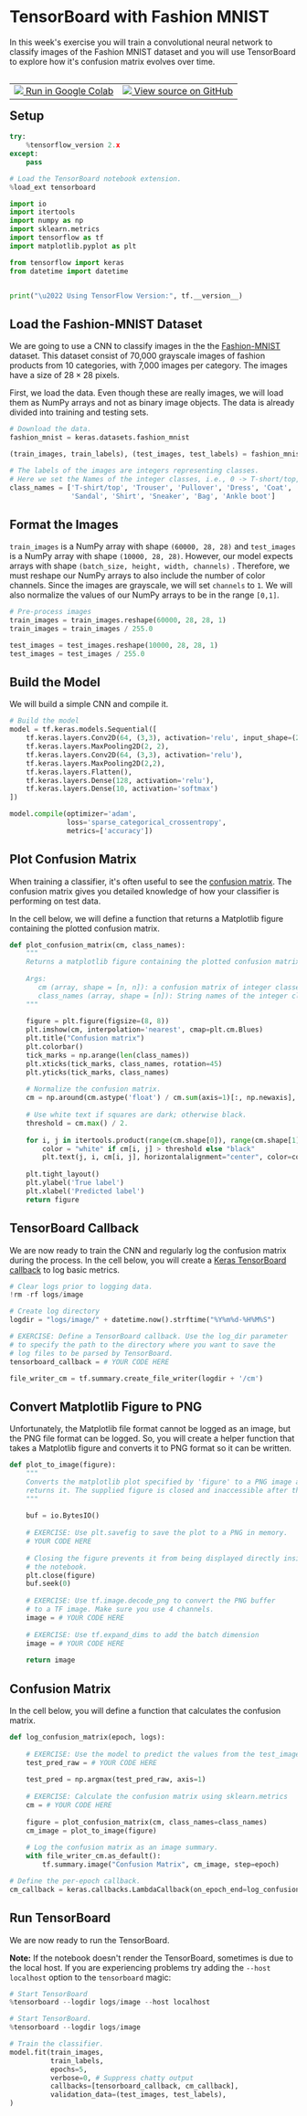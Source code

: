 # TensorBoard with Fashion MNIST

In this week's exercise you will train a convolutional neural network to classify images of the Fashion MNIST dataset and you will use TensorBoard to explore how it's confusion matrix evolves over time.

<table class="tfo-notebook-buttons" align="left">
  <td>
    <a target="_blank" href="https://colab.research.google.com/github/lmoroney/dlaicourse/blob/master/TensorFlow%20Deployment/Course%204%20-%20TensorFlow%20Serving/Week%203/Exercises/TFServing_Week3_Exercise.ipynb">
    <img src="https://www.tensorflow.org/images/colab_logo_32px.png" />
    Run in Google Colab</a>
  </td>
  <td>
    <a target="_blank" href="https://github.com/lmoroney/dlaicourse/blob/master/TensorFlow%20Deployment/Course%204%20-%20TensorFlow%20Serving/Week%203/Exercises/TFServing_Week3_Exercise.ipynb">
    <img src="https://www.tensorflow.org/images/GitHub-Mark-32px.png" />
    View source on GitHub</a>
  </td>
</table>

## Setup


```python
try:
    %tensorflow_version 2.x
except:
    pass
```


```python
# Load the TensorBoard notebook extension.
%load_ext tensorboard
```


```python
import io
import itertools
import numpy as np
import sklearn.metrics
import tensorflow as tf
import matplotlib.pyplot as plt

from tensorflow import keras
from datetime import datetime


print("\u2022 Using TensorFlow Version:", tf.__version__)
```

## Load the Fashion-MNIST Dataset

We are going to use a CNN to classify images in the the [Fashion-MNIST](https://research.zalando.com/welcome/mission/research-projects/fashion-mnist/) dataset. This dataset consist of 70,000 grayscale images of fashion products from 10 categories, with 7,000 images per category. The images have a size of $28\times28$ pixels.

First, we load the data. Even though these are really images, we will load them as NumPy arrays and not as binary image objects. The data is already divided into training and testing sets.


```python
# Download the data.
fashion_mnist = keras.datasets.fashion_mnist

(train_images, train_labels), (test_images, test_labels) = fashion_mnist.load_data()

# The labels of the images are integers representing classes.
# Here we set the Names of the integer classes, i.e., 0 -> T-short/top, 1 -> Trouser, etc.
class_names = ['T-shirt/top', 'Trouser', 'Pullover', 'Dress', 'Coat',
               'Sandal', 'Shirt', 'Sneaker', 'Bag', 'Ankle boot']
```

## Format the Images

`train_images` is a NumPy array with shape `(60000, 28, 28)` and `test_images` is a NumPy array with shape `(10000, 28, 28)`. However, our model expects arrays with shape `(batch_size, height, width, channels)` . Therefore, we must reshape our NumPy arrays to also include the number of color channels. Since the images are grayscale, we will set `channels` to `1`. We will also normalize the values of our NumPy arrays to be in the range `[0,1]`.


```python
# Pre-process images
train_images = train_images.reshape(60000, 28, 28, 1)
train_images = train_images / 255.0

test_images = test_images.reshape(10000, 28, 28, 1)
test_images = test_images / 255.0
```

## Build the Model

We will build a simple CNN and compile it.


```python
# Build the model
model = tf.keras.models.Sequential([
    tf.keras.layers.Conv2D(64, (3,3), activation='relu', input_shape=(28, 28, 1)),
    tf.keras.layers.MaxPooling2D(2, 2),
    tf.keras.layers.Conv2D(64, (3,3), activation='relu'),
    tf.keras.layers.MaxPooling2D(2,2),
    tf.keras.layers.Flatten(),
    tf.keras.layers.Dense(128, activation='relu'),
    tf.keras.layers.Dense(10, activation='softmax')
])

model.compile(optimizer='adam',
              loss='sparse_categorical_crossentropy',
              metrics=['accuracy'])
```

## Plot Confusion Matrix

When training a classifier, it's often useful to see the [confusion matrix](https://en.wikipedia.org/wiki/Confusion_matrix). The confusion matrix gives you detailed knowledge of how your classifier is performing on test data.

In the cell below, we will define a function that returns a Matplotlib figure containing the plotted confusion matrix.


```python
def plot_confusion_matrix(cm, class_names):
    """
    Returns a matplotlib figure containing the plotted confusion matrix.
    
    Args:
       cm (array, shape = [n, n]): a confusion matrix of integer classes
       class_names (array, shape = [n]): String names of the integer classes
    """
    
    figure = plt.figure(figsize=(8, 8))
    plt.imshow(cm, interpolation='nearest', cmap=plt.cm.Blues)
    plt.title("Confusion matrix")
    plt.colorbar()
    tick_marks = np.arange(len(class_names))
    plt.xticks(tick_marks, class_names, rotation=45)
    plt.yticks(tick_marks, class_names)
    
    # Normalize the confusion matrix.
    cm = np.around(cm.astype('float') / cm.sum(axis=1)[:, np.newaxis], decimals=2)
    
    # Use white text if squares are dark; otherwise black.
    threshold = cm.max() / 2.
    
    for i, j in itertools.product(range(cm.shape[0]), range(cm.shape[1])):
        color = "white" if cm[i, j] > threshold else "black"
        plt.text(j, i, cm[i, j], horizontalalignment="center", color=color)
        
    plt.tight_layout()
    plt.ylabel('True label')
    plt.xlabel('Predicted label')
    return figure
```

## TensorBoard Callback

We are now ready to train the CNN and regularly log the confusion matrix during the process. In the cell below, you will create a [Keras TensorBoard callback](https://www.tensorflow.org/api_docs/python/tf/keras/callbacks/TensorBoard) to log basic metrics.


```python
# Clear logs prior to logging data.
!rm -rf logs/image

# Create log directory
logdir = "logs/image/" + datetime.now().strftime("%Y%m%d-%H%M%S")

# EXERCISE: Define a TensorBoard callback. Use the log_dir parameter
# to specify the path to the directory where you want to save the
# log files to be parsed by TensorBoard.
tensorboard_callback = # YOUR CODE HERE

file_writer_cm = tf.summary.create_file_writer(logdir + '/cm')
```

## Convert Matplotlib Figure to PNG

Unfortunately, the Matplotlib file format cannot be logged as an image, but the PNG file format can be logged. So, you will create a helper function that takes a Matplotlib figure and converts it to PNG format so it can be written. 


```python
def plot_to_image(figure):
    """
    Converts the matplotlib plot specified by 'figure' to a PNG image and
    returns it. The supplied figure is closed and inaccessible after this call.
    """
    
    buf = io.BytesIO()
    
    # EXERCISE: Use plt.savefig to save the plot to a PNG in memory.
    # YOUR CODE HERE
    
    # Closing the figure prevents it from being displayed directly inside
    # the notebook.
    plt.close(figure)
    buf.seek(0)
    
    # EXERCISE: Use tf.image.decode_png to convert the PNG buffer
    # to a TF image. Make sure you use 4 channels.
    image = # YOUR CODE HERE
    
    # EXERCISE: Use tf.expand_dims to add the batch dimension
    image = # YOUR CODE HERE
    
    return image
```

## Confusion Matrix

In the cell below, you will define a function that calculates the confusion matrix.


```python
def log_confusion_matrix(epoch, logs):
    
    # EXERCISE: Use the model to predict the values from the test_images.
    test_pred_raw = # YOUR CODE HERE
    
    test_pred = np.argmax(test_pred_raw, axis=1)
    
    # EXERCISE: Calculate the confusion matrix using sklearn.metrics
    cm = # YOUR CODE HERE
    
    figure = plot_confusion_matrix(cm, class_names=class_names)
    cm_image = plot_to_image(figure)
    
    # Log the confusion matrix as an image summary.
    with file_writer_cm.as_default():
        tf.summary.image("Confusion Matrix", cm_image, step=epoch)

# Define the per-epoch callback.
cm_callback = keras.callbacks.LambdaCallback(on_epoch_end=log_confusion_matrix)
```

## Run TensorBoard

We are now ready to run the TensorBoard.

**Note:** If the notebook doesn't render the TensorBoard, sometimes is due to the local host. If you are experiencing problems try adding the `--host localhost` option to the `tensorboard` magic:

```python
# Start TensorBoard
%tensorboard --logdir logs/image --host localhost
```


```python
# Start TensorBoard.
%tensorboard --logdir logs/image 

# Train the classifier.
model.fit(train_images,
          train_labels,
          epochs=5,
          verbose=0, # Suppress chatty output
          callbacks=[tensorboard_callback, cm_callback],
          validation_data=(test_images, test_labels),
)
```
